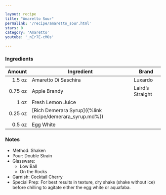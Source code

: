 ```yaml
---

layout: recipe
title: "Amaretto Sour"
permalink: '/recipe/amaretto_sour.html'
stars: 0
category: 'Amaretto'
youtube: '_nIr7E-cMOs'

---
```


### Ingredients

| Amount  | Ingredient                                               | Brand            |
| ------: | -------------------------------------------------------- | ---------------- |
|  1.5 oz | Amaretto Di Saschira                                     | Luxardo          |
| 0.75 oz |  Apple Brandy                                            | Laird’s Straight |
|    1 oz | Fresh Lemon Juice                                        |                  |
| 0.25 oz | [Rich Demerara Syrup]({%link recipe/demerara_syrup.md%}) |                  |
|  0.5 oz | Egg White                                                |                  |



### Notes

- Method: Shaken
- Pour: Double Strain
- Glassware: 
    - Low Ball
    - On the Rocks
- Garnish: Cocktail Cherry
- Special Prep: For best results in texture, dry shake (shake without ice) before chilling to agitate either the egg white or aquafaba.

